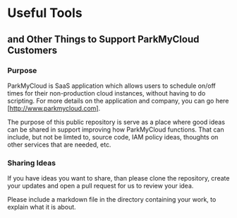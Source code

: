 # Useful Tools 

## and Other Things to Support ParkMyCloud Customers


### Purpose

ParkMyCloud is SaaS application which allows users to schedule on/off times for their non-production cloud instances, without having to do scripting. For more details on the application and company, you can go here [http://www.parkmycloud.com].

The purpose of this public repository is serve as a place where good ideas can be shared in support improving how ParkMyCloud functions. That can include, but not be limted to, source code, IAM policy ideas, thoughts on other services that are needed, etc.

### Sharing Ideas

If you have ideas you want to share, than please clone the repository, create your updates and open a pull request for us to review your idea.

Please include a markdown file in the directory containing your work, to explain what it is about.